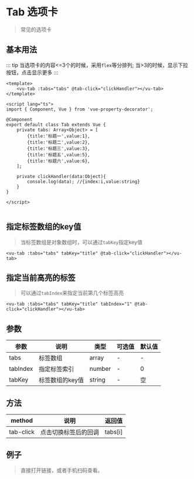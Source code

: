 # Tab 选项卡
> 常见的选项卡

## 基本用法
::: tip
当选项卡的内容<=3个的时候，采用`flex`等分排列; 当>3的时候，显示下拉按钮，点击显示更多
:::
```vue
<template>
    <vu-tab :tabs="tabs" @tab-click="clickHandler"></vu-tab>
</template>
    
<script lang="ts">
import { Component, Vue } from 'vue-property-decorator';
    
@Component
export default class Tab extends Vue {
    private tabs: Array<Object> = [
        {title:'标题一',value:1},
        {title:'标题二',value:2},
        {title:'标题三',value:3},
        {title:'标题五',value:5},
        {title:'标题六',value:6},
    ];

    private clickHandler(data:Object){
        console.log(data); //{index:i,value:string}
    }
}

</script>
    
```

## 指定标签数组的key值
> 当标签数组是对象数组时，可以通过`tabKey`指定key值

```vue
<vu-tab :tabs="tabs" tabKey="title" @tab-click="clickHandler"></vu-tab>
```

## 指定当前高亮的标签
> 可以通过`tabIndex`来指定当前第几个标签高亮

```vue
<vu-tab :tabs="tabs" tabKey="title" tabIndex="1" @tab-click="clickHandler"></vu-tab>
```
## 参数
| 参数     | 说明            | 类型   | 可选值 | 默认值 |
|----------|---------------|--------|--------|--------|
| tabs     | 标签数组        | array  | -      | -      |
| tabIndex | 指定标签索引    | number | -      | 0      |
| tabKey   | 标签数组的key值 | string | -      | 空     |

## 方法
| method    | 说明                 | 返回值  |
|-----------|--------------------|---------|
| tab-click | 点击切换标签后的回调 | tabs[i] |

## 例子
> 直接打开链接，或者手机扫码查看。

<qrcode href="https://greatweber.github.io/vueUI/dist/index.html#/tab"></qrcode>
